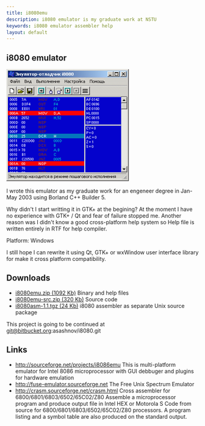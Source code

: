 ```yaml
---
title: i8080emu
description: i8080 emulator is my graduate work at NSTU
keywords: i8080 emulator assembler help
layout: default
---
```


i8080 emulator
--

![i8080emu main window](img/i8080emu.png) 
 
I wrote this emulator as my graduate work for an engeneer degree
in Jan-May 2003 using Borland C++ Builder 5.

Why didn't I start writting it in GTK+ at the begining?
At the moment I have no experience with GTK+ / Qt and fear of failure
stopped me. Another reason was I didn't know a good cross-platform help system
so Help file is written entirely in RTF for help compiler.

Platform: Windows

I still hope I can rewrite it using Qt, GTK+ or wxWindow user interface library
for make it cross platform compatibility.
 
Downloads
---
 - <a href="../files/i8080emu.zip">i8080emu.zip (1092 Kb)</a> Binary and help files
 - <a href="../files/i8080emu-src.zip">i8080emu-src.zip (320 Kb)</a> Source code
 - <a href="../files/i8080asm-1.1.tgz">i8080asm-1.1.tgz (24 Kb)</a>
     i8080 assembler as separate Unix source package<br />

This project is going to be continued at
git@bitbucket.org:asashnov/i8080.git


Links
---
 - <a href="http://sourceforge.net/projects/i8086emu">http://sourceforge.net/projects/i8086emu</a>
   This is multi-platform emulator for Intel 8086 microprocessor with GUI debbuger
     and plugins for hardware emulation 
 - <a href="http://fuse-emulator.sourceforge.net">http://fuse-emulator.sourceforge.net</a>
     The Free Unix Spectrum Emulator
 - <a href="http://crasm.sourceforge.net/crasm.html">http://crasm.sourceforge.net/crasm.html</a>
Cross assembler for 6800/6801/6803/6502/65C02/Z80
Assemble a microprocessor program and produce output file in Intel HEX
or Motorola S Code from source for 6800/6801/6803/6502/65C02/Z80
processors. A program listing and a symbol table are also produced
on the standard output.
